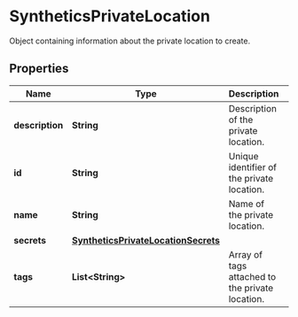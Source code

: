 # SyntheticsPrivateLocation

Object containing information about the private location to create.

## Properties

| Name            | Type                                                                        | Description                                     | Notes                 |
| --------------- | --------------------------------------------------------------------------- | ----------------------------------------------- | --------------------- |
| **description** | **String**                                                                  | Description of the private location.            |
| **id**          | **String**                                                                  | Unique identifier of the private location.      | [optional] [readonly] |
| **name**        | **String**                                                                  | Name of the private location.                   |
| **secrets**     | [**SyntheticsPrivateLocationSecrets**](SyntheticsPrivateLocationSecrets.md) |                                                 | [optional]            |
| **tags**        | **List&lt;String&gt;**                                                      | Array of tags attached to the private location. |
